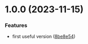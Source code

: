 # 1.0.0 (2023-11-15)


### Features


* first useful version ([8be8e54](https://github.com/Lundalogik/partial-date/commit/8be8e54cfe54270c1e229320b926e0d320f0c7ec))
